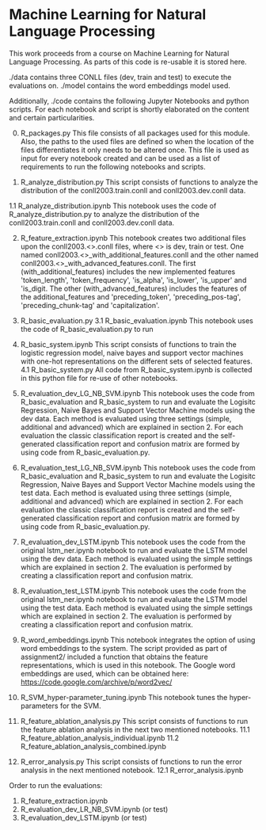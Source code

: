 # Machine Learning for Natural Language Processing

This work proceeds from a course on Machine Learning for Natural Language Processing. As parts of this code is re-usable it is stored here. 

./data contains three CONLL files (dev, train and test) to execute the evaluations on. 
./model contains the word embeddings model used.

Additionally, ./code contains the following Jupyter Notebooks and python scripts. For each notebook and script is shortly elaborated on the content and certain particularities. 

0. R_packages.py
This file consists of all packages used for this module. Also, the paths to the used files are defined so when the location of the files differentiates it only needs to be altered once. This file is used as input for every notebook created and can be used as a list of requirements to run the following notebooks and scripts. 

1. R_analyze_distribution.py
This script consists of functions to analyze the distribution of the conll2003.train.conll and conll2003.dev.conll data.

1.1 R_analyze_distribution.ipynb 
This notebook uses the code of R_analyze_distribution.py to analyze the distribution of the conll2003.train.conll and conll2003.dev.conll data. 

2. R_feature_extraction.ipynb
This notebook creates two additional files upon the conll2003.<>.conll files, where <> is dev, train or test. One named conll2003.<>_with_additional_features.conll and the other named conll2003.<>_with_advanced_features.conll. The first (with_additional_features) includes the new implemented features 'token_length', 'token_frequency', 'is_alpha', 'is_lower', 'is_upper' and 'is_digit. The other (with_advanced_features) includes the features of the additional_features and 'preceding_token', 'preceding_pos-tag', 'preceding_chunk-tag' and 'capitalization'. 

3. R_basic_evaluation.py
3.1 R_basic_evaluation.ipynb 
This notebook uses the code of R_basic_evaluation.py to run 

4. R_basic_system.ipynb
This script consists of functions to train the logistic regression model, naive bayes and support vector machines with one-hot representations on the different sets of selected features. 
4.1 R_basic_system.py
All code from R_basic_system.ipynb is collected in this python file for re-use of other notebooks.

5. R_evaluation_dev_LG_NB_SVM.ipynb
This notebook uses the code from R_basic_evaluation and R_basic_system to run and evaluate the Logisitc Regression, Naive Bayes and Support Vector Machine models using the dev data. Each method is evaluated using three settings (simple, additional and advanced) which are explained in section 2. For each evaluation the classic classification report is created and the self-generated classification report and confusion matrix are formed by using code from R_basic_evaluation.py. 

6. R_evaluation_test_LG_NB_SVM.ipynb
This notebook uses the code from R_basic_evaluation and R_basic_system to run and evaluate the Logisitc Regression, Naive Bayes and Support Vector Machine models using the test data. Each method is evaluated using three settings (simple, additional and advanced) which are explained in section 2. For each evaluation the classic classification report is created and the self-generated classification report and confusion matrix are formed by using code from R_basic_evaluation.py. 

7. R_evaluation_dev_LSTM.ipynb
This notebook uses the code from the original lstm_ner.ipynb notebook to run and evaluate the LSTM model using the dev data. Each method is evaluated using the simple settings which are explained in section 2. The evaluation is performed by creating a classification report and confusion matrix.

8. R_evaluation_test_LSTM.ipynb
This notebook uses the code from the original lstm_ner.ipynb notebook to run and evaluate the LSTM model using the test data. Each method is evaluated using the simple settings which are explained in section 2. The evaluation is performed by creating a classification report and confusion matrix.

9. R_word_embeddings.ipynb
This notebook integrates the option of using word embeddings to the system. The script provided as part of assignment2/ included a function that obtains the feature representations, which is used in this notebook. The Google word embeddings are used, which can be obtained here: https://code.google.com/archive/p/word2vec/

10. R_SVM_hyper-parameter_tuning.ipynb
This notebook tunes the hyper-parameters for the SVM. 

11. R_feature_ablation_analysis.py
This script consists of functions to run the feature ablation analysis in the next two mentioned notebooks.
11.1 R_feature_ablation_analysis_individual.ipynb
11.2 R_feature_ablation_analysis_combined.ipynb

12. R_error_analysis.py
This script consists of functions to run the error analysis in the next mentioned notebook.
12.1 R_error_analysis.ipynb


Order to run the evaluations: 
1. R_feature_extraction.ipynb
2. R_evaluation_dev_LR_NB_SVM.ipynb (or test)
2. R_evaluation_dev_LSTM.ipynb (or test)

